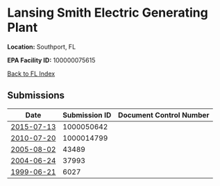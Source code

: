 # Lansing Smith Electric Generating Plant

**Location:** Southport, FL

**EPA Facility ID:** 100000075615

[Back to FL Index](../../index.md)

## Submissions

| Date | Submission ID | Document Control Number |
|------|--------------|-------------------------|
| [2015-07-13](submissions/1000050642.md) | 1000050642 |  |
| [2010-07-20](submissions/1000014799.md) | 1000014799 |  |
| [2005-08-02](submissions/43489.md) | 43489 |  |
| [2004-06-24](submissions/37993.md) | 37993 |  |
| [1999-06-21](submissions/6027.md) | 6027 |  |
